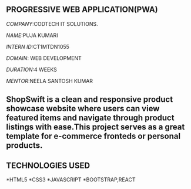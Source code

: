 ## PROGRESSIVE WEB APPLICATION(PWA)

*COMPANY*:CODTECH IT SOLUTIONS.

*NAME*:PUJA KUMARI

*INTERN ID*:CT1MTDN1055

*DOMAIN*: WEB DEVELOPMENT

*DURATION*:4 WEEKS

*MENTOR*:NEELA SANTOSH KUMAR

## ShopSwift is a clean and responsive product showcase website where users can view featured items and navigate through product listings with ease.This project serves as a great template for e-commerce fronteds or personal products.

## TECHNOLOGIES USED
*HTML5
*CSS3
*JAVASCRIPT
*BOOTSTRAP,REACT
